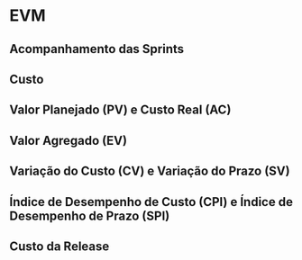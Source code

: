 # EVM

## Acompanhamento das Sprints

## Custo

## Valor Planejado (PV) e Custo Real (AC)

## Valor Agregado (EV)

## Variação do Custo (CV) e Variação do Prazo (SV)

## Índice de Desempenho de Custo (CPI) e Índice de Desempenho de Prazo (SPI)

## Custo da Release
